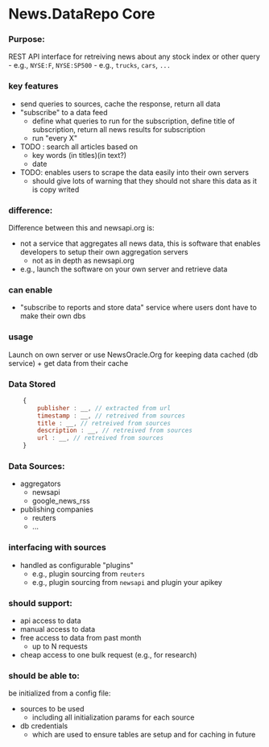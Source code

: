 # News.DataRepo Core

### Purpose:
REST API interface for retreiving news about any stock index or other query
    - e.g., `NYSE:F`, `NYSE:SP500`
    - e.g., `trucks`, `cars`, `...`



### key features
- send queries to sources, cache the response, return all data
- "subscribe" to a data feed
    - define what queries to run for the subscription, define title of subscription, return all news results for subscription
    - run "every X"
- TODO : search all articles based on
    - key words (in titles)(in text?)
    - date
- TODO: enables users to scrape the data easily into their own servers
    - should give lots of warning that they should not share this data as it is copy writed


### difference:
Difference between this and newsapi.org is:
- not a service that aggregates all news data, this is software that enables developers to setup their own aggregation servers
    - not as in depth as newsapi.org
- e.g., launch the software on your own server and retrieve data


### can enable
- "subscribe to reports and store data" service where users dont have to make their own dbs


### usage
Launch on own server or use NewsOracle.Org for keeping data cached (db service) + get data from their cache


### Data Stored
```js
    {
        publisher : __, // extracted from url
        timestamp : __, // retreived from sources
        title : __, // retreived from sources
        description : __, // retreived from sources
        url : __, // retreived from sources
    }
```


### Data Sources:
- aggregators
    - newsapi
    - google_news_rss
- publishing companies
    - reuters
    - ...

### interfacing with sources
- handled as configurable "plugins"
    - e.g., plugin sourcing from `reuters`
    - e.g., plugin sourcing from `newsapi` and plugin your apikey


### should support:
- api access to data
- manual access to data
- free access to data from past month
    - up to N requests
- cheap access to one bulk request (e.g., for research)

### should be able to:
be initialized from a config file:
- sources to be used
    - including all initialization params for each source
- db credentials
    - which are used to ensure tables are setup and for caching in future
